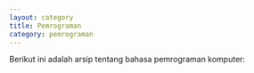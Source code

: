 ```yaml
---
layout: category
title: Pemrograman
category: pemrograman
---
```


Berikut ini adalah arsip tentang bahasa pemrograman komputer:
